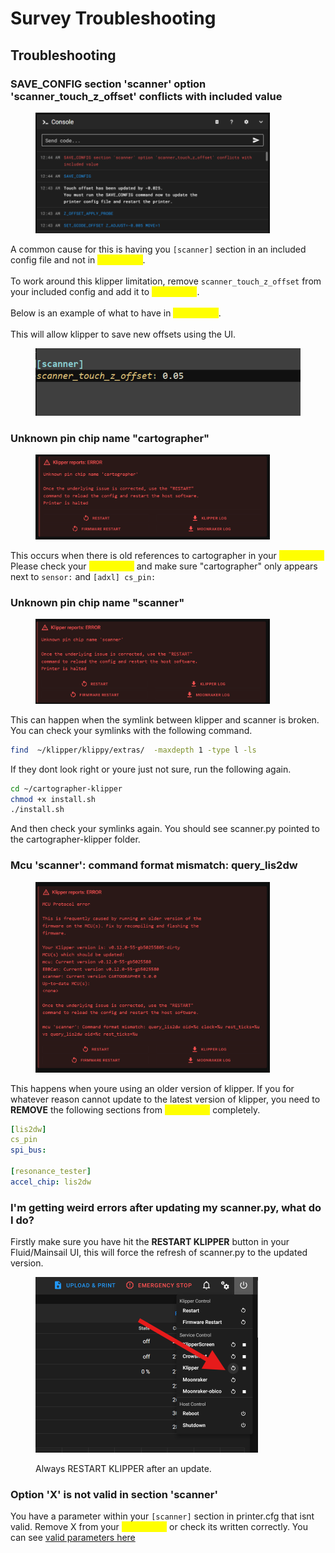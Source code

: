 # Survey Troubleshooting

## Troubleshooting

### SAVE\_CONFIG section 'scanner' option 'scanner\_touch\_z\_offset' conflicts with included value

<figure><img src="../../.gitbook/assets/image.png" alt="" width="375"><figcaption></figcaption></figure>

A common cause for this is having you `[scanner]` section in an included config file and not in <mark style="color:yellow;">**printer.cfg**</mark>. \
\
To work around this klipper limitation, remove `scanner_touch_z_offset` from your included config and add it to <mark style="color:yellow;">**printer.cfg**</mark>. \
\
Below is an example of what to have in <mark style="color:yellow;">**printer.cfg**</mark>. \
\
This will allow klipper to save new offsets using the UI.

<figure><img src="../../.gitbook/assets/image (2).png" alt=""><figcaption></figcaption></figure>

### Unknown pin chip name "cartographer"

<figure><img src="../../.gitbook/assets/image (11).png" alt="" width="375"><figcaption></figcaption></figure>

This occurs when there is old references to cartographer in your <mark style="color:yellow;">**printer.cfg**</mark>\
Please check your <mark style="color:yellow;">**printer.cfg**</mark> and make sure "cartographer" only appears next to `sensor:` and `[adxl] cs_pin:`&#x20;

### Unknown pin chip name "scanner"

<figure><img src="../../.gitbook/assets/image (10).png" alt="" width="375"><figcaption></figcaption></figure>

This can happen when the symlink between klipper and scanner is broken. You can check your symlinks with the following command.

```bash
find  ~/klipper/klippy/extras/  -maxdepth 1 -type l -ls
```

If they dont look right or youre just not sure, run the following again.

```bash
cd ~/cartographer-klipper
chmod +x install.sh
./install.sh
```

And then check your symlinks again. You should see scanner.py pointed to the cartographer-klipper folder.

### Mcu 'scanner': command format mismatch: query\_lis2dw

<figure><img src="../../.gitbook/assets/image (13).png" alt="" width="375"><figcaption></figcaption></figure>

This happens when youre using an older version of klipper. If you for whatever reason cannot update to the latest version of klipper, you need to **REMOVE** the following sections from <mark style="color:yellow;">**printer.cfg**</mark> completely.

```yaml
[lis2dw]
cs_pin
spi_bus:

[resonance_tester]
accel_chip: lis2dw
```

### I'm getting weird errors after updating my scanner.py, what do I do?

Firstly make sure you have hit the **RESTART KLIPPER** button in your Fluid/Mainsail UI, this will force the refresh of scanner.py to the updated version.

<figure><img src="../../.gitbook/assets/Screenshot 2024-08-21 210954.png" alt="" width="356"><figcaption><p>Always RESTART KLIPPER after an update.</p></figcaption></figure>

### Option 'X' is not valid in section 'scanner'

&#x20;You have a parameter within your `[scanner]` section in printer.cfg that isnt valid. Remove X from your <mark style="color:yellow;">**printer.cfg**</mark> or check its written correctly. You can see [valid parameters here](settings-and-commands.md#available-parameters)
